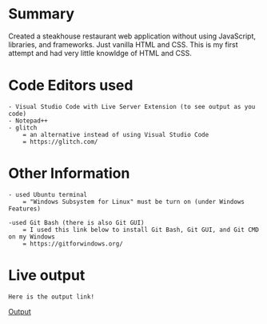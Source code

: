 # Summary 
Created a steakhouse restaurant web application without using JavaScript, libraries, and frameworks. Just vanilla HTML and CSS. This is my first attempt and had very little knowldge of HTML and CSS. 

# Code Editors used 
    - Visual Studio Code with Live Server Extension (to see output as you code)
    - Notepad++
    - glitch  
        = an alternative instead of using Visual Studio Code
        = https://glitch.com/
    
# Other Information
    - used Ubuntu terminal
        = "Windows Subsystem for Linux" must be turn on (under Windows Features)

    -used Git Bash (there is also Git GUI)
        = I used this link below to install Git Bash, Git GUI, and Git CMD on my Windows
        = https://gitforwindows.org/

# Live output
    Here is the output link! 
    
[Output](https://jennym0715.github.io/Steakhouse_Wagon/)
